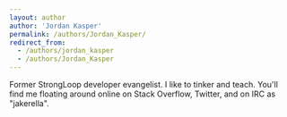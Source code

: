 ```yaml
---
layout: author
author: 'Jordan Kasper'
permalink: /authors/Jordan_Kasper/
redirect_from:
  - /authors/jordan_kasper
  - /authors/Jordan_Kasper
---
```


Former StrongLoop developer evangelist.
I like to tinker and teach. You'll find me floating around online on Stack Overflow, Twitter, and on IRC as "jakerella".
